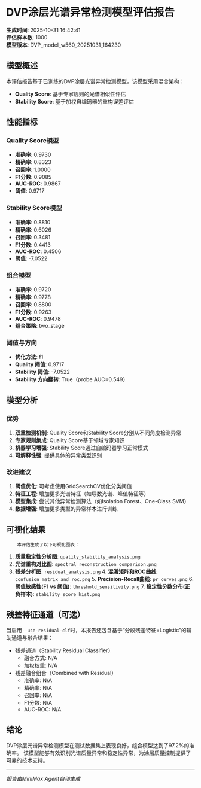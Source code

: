 # DVP涂层光谱异常检测模型评估报告

**生成时间**: 2025-10-31 16:42:41  
**评估样本数**: 1000  
**模型版本**: DVP_model_w560_20251031_164230  

## 模型概述

本评估报告基于已训练的DVP涂层光谱异常检测模型，该模型采用混合架构：
- **Quality Score**: 基于专家规则的光谱相似性评估
- **Stability Score**: 基于加权自编码器的重构误差评估

## 性能指标

### Quality Score模型
- **准确率**: 0.9730
- **精确率**: 0.8323
- **召回率**: 1.0000
- **F1分数**: 0.9085
- **AUC-ROC**: 0.9867
- **阈值**: 0.9717

### Stability Score模型
- **准确率**: 0.8810
- **精确率**: 0.6026
- **召回率**: 0.3481
- **F1分数**: 0.4413
- **AUC-ROC**: 0.4506
- **阈值**: -7.0522

### 组合模型
- **准确率**: 0.9720
- **精确率**: 0.9778
- **召回率**: 0.8800
- **F1分数**: 0.9263
- **AUC-ROC**: 0.9478
 - **组合策略**: two_stage

### 阈值与方向
- **优化方法**: f1
- **Quality 阈值**: 0.9717
- **Stability 阈值**: -7.0522
- **Stability 方向翻转**: True（probe AUC=0.549）

## 模型分析

### 优势
1. **双重检测机制**: Quality Score和Stability Score分别从不同角度检测异常
2. **专家规则集成**: Quality Score基于领域专家知识
3. **机器学习增强**: Stability Score通过自编码器学习正常模式
4. **可解释性强**: 提供具体的异常类型识别

### 改进建议
1. **阈值优化**: 可考虑使用GridSearchCV优化分类阈值
2. **特征工程**: 增加更多光谱特征（如导数光谱、峰值特征等）
3. **模型集成**: 尝试其他异常检测算法（如Isolation Forest、One-Class SVM）
4. **数据增强**: 增加更多类型的异常样本进行训练

## 可视化结果

        本评估生成了以下可视化图表：
1. **质量稳定性分析图**: `quality_stability_analysis.png`
2. **光谱重构对比图**: `spectral_reconstruction_comparison.png`
3. **残差分析图**: `residual_analysis.png`
        4. **混淆矩阵和ROC曲线**: `confusion_matrix_and_roc.png`
        5. **Precision-Recall曲线**: `pr_curves.png`
        6. **阈值敏感性(F1 vs 阈值)**: `threshold_sensitivity.png`
        7. **稳定性分数分布(正负样本)**: `stability_score_hist.png`

## 残差特征通道（可选）

当启用`--use-residual-clf`时，本报告还包含基于“分段残差特征+Logistic”的辅助通道与融合结果：

- 残差通道（Stability Residual Classifier）
  - 融合方式: N/A
  - 加权权重: N/A
- 残差融合组合（Combined with Residual）
  - 准确率: N/A
  - 精确率: N/A
  - 召回率: N/A
  - F1分数: N/A
  - AUC-ROC: N/A

## 结论

DVP涂层光谱异常检测模型在测试数据集上表现良好，组合模型达到了97.2%的准确率。
该模型能够有效识别光谱质量异常和稳定性异常，为涂层质量控制提供了可靠的技术支持。

---
*报告由MiniMax Agent自动生成*
